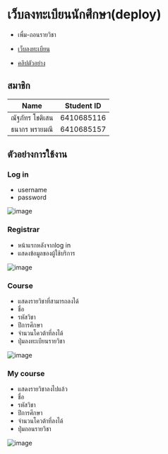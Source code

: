 # เว็บลงทะเบียนนักศึกษา(deploy)

* เพื่ม-ถอนรายวิชา

* [เว็บลงทะเบียน](http://6410685157.pythonanywhere.com/)


* [คลิปตัวอย่าง](https://tuipied-my.sharepoint.com/:v:/g/personal/thanakorn_pra_dome_tu_ac_th/ETdg5AtSSPpIuhxF2ild7ckBA5IgrIEqV2MjsMJIr9sV3g?e=wRR2gA)

## สมาชิก

|          Name         |  Student ID  |
 |-----------------------|--------------|
 |     ณัฐภัทร โชติเสน     |  6410685116  |
 |     ธนากร พรายมณี     |  6410685157  |

## ตัวอย่างการใช้งาน

### Log in

* username
* password

![image](https://i.imgur.com/f4IaIId.jpg)

### Registrar

* หน้าแรกหลังจากlog in
* แสดงข้อมูลของผู้ใช้บริการ

![image](https://i.imgur.com/yeJwDHU.jpg)

### Course

* แสดงรายวิชาที่สามารถลงได้
* ชื่อ
* รหัสวิชา
* ปีการศึกษา
* จำนวนโควต้าที่ลงได้
* ปุ่มลงทะเบียนรายวิชา

![image](https://i.imgur.com/RICVixv.jpg)

### My course

* แสดงรายวิชาลงไปแล้ว
* ชื่อ
* รหัสวิชา
* ปีการศึกษา
* จำนวนโควต้าที่ลงได้
* ปุ่มถอนรายวิชา

![image](https://i.imgur.com/iqrl5ld.jpg)

